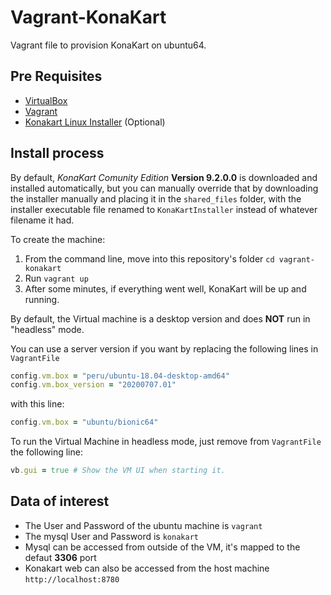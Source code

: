 # Vagrant-KonaKart

Vagrant file to provision KonaKart on ubuntu64.

## Pre Requisites

 * [VirtualBox](https://www.virtualbox.org/wiki/Downloads)
 * [Vagrant](https://www.vagrantup.com/downloads)
 * [Konakart Linux Installer](https://www.konakart.com/downloads/community_edition/) (Optional)

## Install process

By default, *KonaKart Comunity Edition* **Version 9.2.0.0** is downloaded and installed automatically, but you can manually override that by downloading the installer manually and placing it in the `shared_files` folder, with the installer executable file renamed to `KonaKartInstaller` instead of whatever filename it had.

To create the machine:
1. From the command line, move into this repository's folder `cd vagrant-konakart`
2. Run `vagrant up`
3. After some minutes, if everything went well, KonaKart will be up and running.

By default, the Virtual machine is a desktop version and does **NOT** run in "headless" mode.

You can use a server version if you want by replacing the following lines in `VagrantFile`
```ruby
config.vm.box = "peru/ubuntu-18.04-desktop-amd64"
config.vm.box_version = "20200707.01"
```
with this line:
```ruby
config.vm.box = "ubuntu/bionic64"
```

To run the Virtual Machine in headless mode, just remove from `VagrantFile` the following line:  
```ruby
vb.gui = true # Show the VM UI when starting it.
```

## Data of interest

* The User and Password of the ubuntu machine is `vagrant`
* The mysql User and Password is `konakart`
* Mysql can be accessed from outside of the VM, it's mapped to the defaut **3306** port
* Konakart web can also be accessed from the host machine `http://localhost:8780`
